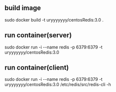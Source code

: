 
## build image

sudo docker build -t uryyyyyyy/centosRedis:3.0 .

## run container(server)

sudo docker run -i --name redis -p 6379:6379 -t uryyyyyyy/centosRedis:3.0

## run container(client)

sudo docker run -i --name redis -p 6379:6379 -t uryyyyyyy/centosRedis:3.0 /etc/redis/src/redis-cli -h <host>
